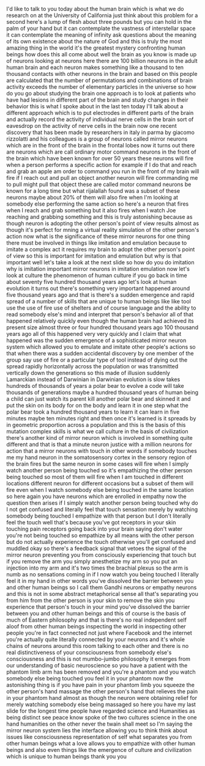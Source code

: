 
I&#39;d like to talk to you today about the
human brain which is what we do research
on at the University of California just
think about this problem for a second
here&#39;s a lump of flesh about three
pounds but you can hold in the palm of
your hand but it can contemplate the
vastness of interstellar space it can
contemplate the meaning of infinity ask
questions about the meaning of its own
existence about the nature of God and
this is truly the most amazing thing in
the world it&#39;s the greatest mystery
confronting human beings how does this
all come about well the brain as you
know is made up of neurons looking at
neurons here there are 100 billion
neurons in the adult human brain and
each neuron makes something like a
thousand to ten thousand contacts with
other neurons in the brain and based on
this people are calculated that the
number of permutations and combinations
of brain activity exceeds the number of
elementary particles in the universe so
how do you go about studying the brain
one approach is to look at patients who
have had lesions in different part of
the brain and study changes in their
behavior this is what I spoke about in
the last ten today I&#39;ll talk about a
different approach which is to put
electrodes in different parts of the
brain and actually record the activity
of individual nerve cells in the brain
sort of eavesdrop on the activity of
nerve cells in the brain
now one recent discovery that has been
made by researchers in italy in parma by
giacomo rizzolatti and his colleagues is
a group of neurons called mirror neurons
which are in the front of the brain in
the frontal lobes now it turns out there
are neurons which are call ordinary
motor command neurons in the front of
the brain which have been known for over
50 years these neurons will fire when a
person performs a specific action for
example if I do that and reach and grab
an apple am order to command you run in
the front of my brain will fire if I
reach out and pull an object another
neuron will fire commanding me to pull
might pull that object these are called
motor command neurons be known for a
long time but what rijalallah found was
a subset of these neurons maybe about
20% of them will also fire when I&#39;m
looking at somebody else performing the
same action so here&#39;s a neuron that
fires when I reach and grab something
but it also fires when I watch Joe
reaching and grabbing something and this
is truly astonishing because as though
neuron is adopting the other person&#39;s
point of view results almost as though
it&#39;s perfect for mning a virtual reality
simulation of the other person&#39;s action
now what is the significance of these
mirror neurons for one thing there must
be involved in things like imitation and
emulation because to imitate a complex
act it requires my brain to adopt the
other person&#39;s point of view so this is
important for imitation and emulation
but why is that important well let&#39;s
take a look at the next slide so how do
you do imitation why is imitation
important mirror neurons in imitation
emulation now let&#39;s look at culture the
phenomenon of human culture if you go
back in time about seventy five hundred
thousand years ago let&#39;s look at human
evolution it turns out there&#39;s something
very important happened around five
thousand years ago and that is there&#39;s a
sudden emergence and rapid spread of a
number of skills that are unique to
human beings like like tool use the use
of fire use of shelters and of course
language and the ability to read
somebody else&#39;s mind and interpret that
person&#39;s behavior all of that happened
relatively quickly even though the human
brain had achieved its present size
almost three or four hundred thousand
years ago 100 thousand years ago all of
this happened very very quickly and I
claim that what happened was the sudden
emergence of a sophisticated mirror
neuron system which allowed you to
emulate and imitate other people&#39;s
actions so that when there was a sudden
accidental discovery by one member of
the group say use of fire or a
particular type of tool instead of dying
out the spread rapidly horizontally
across the population or was transmitted
vertically down the generations so this
made of illusion suddenly Lamarckian
instead of Darwinian in Darwinian
evolution is slow takes hundreds of
thousands of years a polar bear to
evolve a code will take thousands of
generations maybe a hundred thousand
years of human being a child can just
watch its parent kill another polar bear
and skinned it and put the skin on its
body for on the body and learn it in one
step what the polar bear took a hundred
thousand years to learn it can learn in
five minutes maybe ten minutes right and
then once it&#39;s learned is it spreads by
in geometric proportion across a
population and this is the basis of this
mutation complex skills is what we call
culture in the basis of civilization
there&#39;s another kind of mirror neuron
which is involved in something quite
different and that is that a minute
neuron justice with a million neurons
for action that a mirror neurons with
touch in other words if somebody touches
me my hand neuron in the somatosensory
cortex in the sensory region of the
brain fires but the same neuron in some
cases will fire when I simply watch
another person being touched
so it&#39;s empathizing the other person
being touched so most of them will fire
when I am touched in different locations
different neuron for different occasions
but a subset of them will fire even when
I watch somebody else being touched in
the same location so here again you have
neurons which are enrolled in empathy
now the question then arises if I simply
watch another person being touched why
do I not get confused and literally feel
that touch sensation merely by watching
somebody being touched I empathize with
that person but I don&#39;t literally feel
the touch well that&#39;s because you&#39;ve got
receptors in your skin touching pain
receptors going back into your brain
saying don&#39;t water you&#39;re not being
touched
so empathize by all means with the other
person but do not actually experience
the touch otherwise you&#39;ll get confused
and muddled okay so there&#39;s a feedback
signal that vetoes the signal of the
mirror neuron preventing you from
consciously experiencing that touch but
if you remove the arm
you simply anesthetize my arm so you put
an injection into my arm and it&#39;s two
times the brachial plexus so the arm is
numb as no sensations coming in if I now
watch you being touched I literally feel
it in my hand in other words you&#39;ve
dissolved the barrier between you and
other human beings so I call them
Gandhi neurons or empathy neurons and
this is not in some abstract
metaphorical sense all that&#39;s separating
you from him from the other person is
your skin to remove the skin you
experience that person&#39;s touch in your
mind you&#39;ve dissolved the barrier
between you and other human beings and
this of course is the basis of much of
Eastern philosophy and that is there&#39;s
no real independent self aloof from
other human beings inspecting the world
in inspecting other people you&#39;re in
fact connected not just where Facebook
and the internet you&#39;re actually quite
literally connected by your neurons and
it&#39;s whole chains of neurons around this
room talking to each other and there is
no real distinctiveness of your
consciousness from somebody else&#39;s
consciousness and this is not
mumbo-jumbo philosophy it emerges from
our understanding of basic neuroscience
so you have a patient with the phantom
limb arm has been removed and you&#39;re a
phantom and you watch somebody else
being touched you feel it in your
phantom now the astonishing thing is if
you have pain in your phantom limb you
squeeze the other person&#39;s hand massage
the other person&#39;s hand that relieves
the pain in your phantom hand almost as
though the neuron were obtaining relief
for merely watching somebody else being
massaged so here you have my last slide
for the longest time people have
regarded science and Humanities as being
distinct see peace know spoke of the two
cultures science in the one hand
humanities on the other never the twain
shall meet
so I&#39;m saying the mirror neuron system
lies the interface allowing you to think
think about issues like consciousness
representation of self what separates
you from other human beings what a love
allows you to empathize with other human
beings and also even things like the
emergence of culture and civilization
which is unique to human beings thank
you
you

